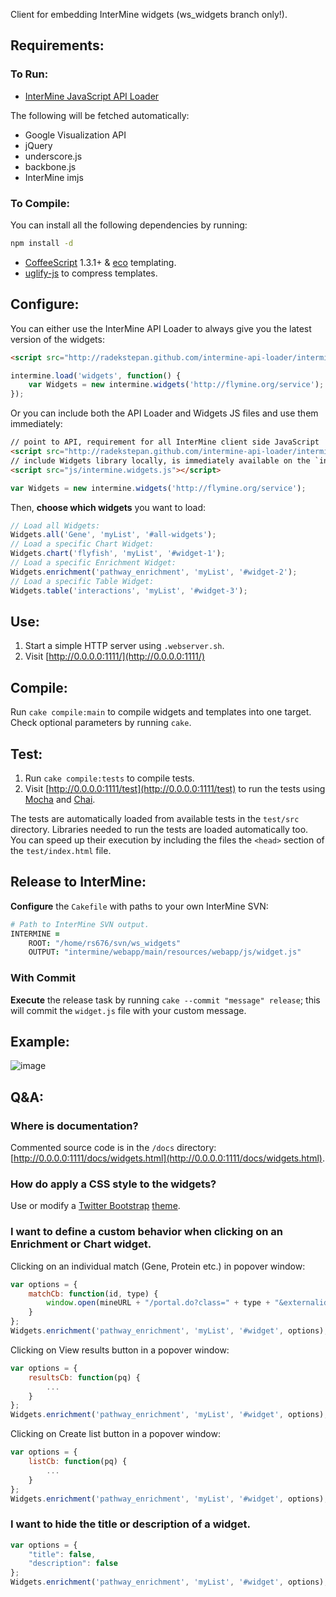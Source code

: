 Client for embedding InterMine widgets (ws_widgets branch only!).

## Requirements:
### To Run:

- [InterMine JavaScript API Loader](http://radekstepan.github.com/intermine-api-loader/intermine.api.js)

The following will be fetched automatically:

- Google Visualization API
- jQuery
- underscore.js
- backbone.js
- InterMine imjs

### To Compile:

You can install all the following dependencies by running:

```bash
npm install -d
```

- [CoffeeScript](http://coffeescript.org/) 1.3.1+ & [eco](https://github.com/sstephenson/eco) templating.
- [uglify-js](https://github.com/mishoo/UglifyJS) to compress templates.

## Configure:

You can either use the InterMine API Loader to always give you the latest version of the widgets:

```html
<script src="http://radekstepan.github.com/intermine-api-loader/intermine.api.js"></script>
```

```javascript
intermine.load('widgets', function() {
    var Widgets = new intermine.widgets('http://flymine.org/service');
});
```

Or you can include both the API Loader and Widgets JS files and use them immediately:

```html
// point to API, requirement for all InterMine client side JavaScript
<script src="http://radekstepan.github.com/intermine-api-loader/intermine.api.js"></script>
// include Widgets library locally, is immediately available on the `intermine` namespace
<script src="js/intermine.widgets.js"></script>
```

```javascript
var Widgets = new intermine.widgets('http://flymine.org/service');
```

Then, **choose which widgets** you want to load:

```javascript
// Load all Widgets:
Widgets.all('Gene', 'myList', '#all-widgets');
// Load a specific Chart Widget:
Widgets.chart('flyfish', 'myList', '#widget-1');
// Load a specific Enrichment Widget:
Widgets.enrichment('pathway_enrichment', 'myList', '#widget-2');
// Load a specific Table Widget:
Widgets.table('interactions', 'myList', '#widget-3');
```

## Use:
1. Start a simple HTTP server using `.webserver.sh`.
2. Visit [http://0.0.0.0:1111/](http://0.0.0.0:1111/)

## Compile:

Run `cake compile:main` to compile widgets and templates into one target. Check optional parameters by running `cake`.

## Test:

1. Run `cake compile:tests` to compile tests.
2. Visit [http://0.0.0.0:1111/test](http://0.0.0.0:1111/test) to run the tests using [Mocha](http://visionmedia.github.com/mocha/) and [Chai](http://chaijs.com/).

The tests are automatically loaded from available tests in the `test/src` directory. Libraries needed to run the tests are loaded automatically too. You can speed up their execution by including the files the `<head>` section of the `test/index.html` file.

## Release to InterMine:

**Configure** the `Cakefile` with paths to your own InterMine SVN:

```coffeescript
# Path to InterMine SVN output.
INTERMINE =
    ROOT: "/home/rs676/svn/ws_widgets"
    OUTPUT: "intermine/webapp/main/resources/webapp/js/widget.js"
```

### With Commit

**Execute** the release task by running `cake --commit "message" release`; this will commit the `widget.js` file with your custom message.

## Example:
![image](https://raw.github.com/radekstepan/intermine-widget-client/master/example.png)

## Q&A:

### Where is documentation?

Commented source code is in the `/docs` directory: [http://0.0.0.0:1111/docs/widgets.html](http://0.0.0.0:1111/docs/widgets.html).

### How do apply a CSS style to the widgets?

Use or modify a [Twitter Bootstrap](http://twitter.github.com/bootstrap/) [theme](http://bootswatch.com/).

### I want to define a custom behavior when clicking on an Enrichment or Chart widget.

Clicking on an individual match (Gene, Protein etc.) in popover window:

```javascript
var options = {
    matchCb: function(id, type) {
        window.open(mineURL + "/portal.do?class=" + type + "&externalids=" + id);
    }
};
Widgets.enrichment('pathway_enrichment', 'myList', '#widget', options);
```

Clicking on View results button in a popover window:

```javascript
var options = {
    resultsCb: function(pq) {
        ...
    }
};
Widgets.enrichment('pathway_enrichment', 'myList', '#widget', options);
```

Clicking on Create list button in a popover window:

```javascript
var options = {
    listCb: function(pq) {
        ...
    }
};
Widgets.enrichment('pathway_enrichment', 'myList', '#widget', options);
```

### I want to hide the title or description of a widget.

```javascript
var options = {
    "title": false,
    "description": false
};
Widgets.enrichment('pathway_enrichment', 'myList', '#widget', options);
```